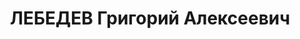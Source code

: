 ---
title: ЛЕБЕДЕВ Григорий Алексеевич
description: "Род. в 1904, Московская губ., Можайский уезд, дер. Каменка, русский,\
  \ обр.: незаконченное высшее, член ВКП(б). Проживал: Москва, Хавско-Шаболовский\
  \ пер., д. 11, кв. 213. Главный редактор \"Детиздата\" ЦК ВЛКСМ. \n  Арестован 01.08.1937.\
  \ Обв. в участии в антисоветской к.-р. группе. Приговор: ВК ВС СССР, 04.11.1937\
  \ – ВМН. Расстрелян 04.11.1937, г.Москва. \n  Реабилитирован ВК ВС СССР 23.05.1956"
---